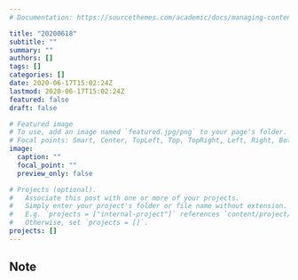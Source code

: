```yaml
---
# Documentation: https://sourcethemes.com/academic/docs/managing-content/

title: "20200618"
subtitle: ""
summary: ""
authors: []
tags: []
categories: []
date: 2020-06-17T15:02:24Z
lastmod: 2020-06-17T15:02:24Z
featured: false
draft: false

# Featured image
# To use, add an image named `featured.jpg/png` to your page's folder.
# Focal points: Smart, Center, TopLeft, Top, TopRight, Left, Right, BottomLeft, Bottom, BottomRight.
image:
  caption: ""
  focal_point: ""
  preview_only: false

# Projects (optional).
#   Associate this post with one or more of your projects.
#   Simply enter your project's folder or file name without extension.
#   E.g. `projects = ["internal-project"]` references `content/project/deep-learning/index.md`.
#   Otherwise, set `projects = []`.
projects: []
---
```


## Note

